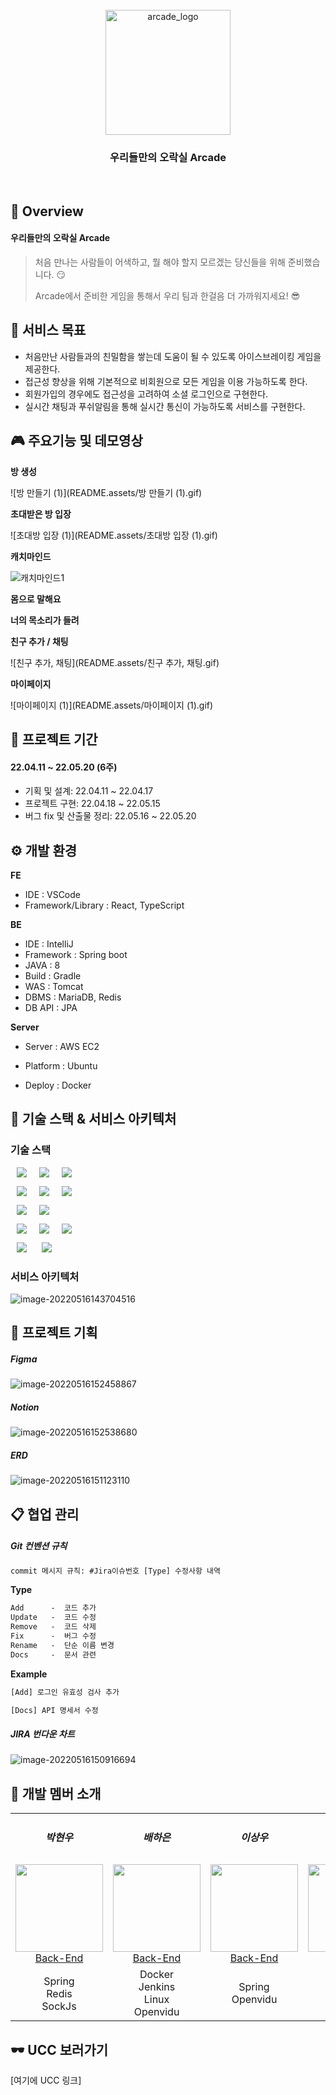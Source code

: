 

<div align="center">
  <br />
  <img src="https://media.discordapp.net/attachments/963235361075626054/974503650846212096/logo_white.png" alt="arcade_logo" style="height: 200px"/>
  <br />
  <h3>우리들만의 오락실 Arcade</h3>
  <br />
</div>




## 🎫 Overview

<div><h4>우리들만의 오락실 Arcade</h4></h4></div>

> 처음 만나는 사람들이 어색하고, 뭘 해야 할지 모르겠는 당신들을 위해 준비했습니다. 😏
>
> Arcade에서 준비한 게임을 통해서 우리 팀과 한걸음 더 가까워지세요! 😎

## 🎲 서비스 목표

- 처음만난 사람들과의 친밀함을 쌓는데 도움이 될 수 있도록 아이스브레이킹 게임을 제공한다.
- 접근성 향상을 위해 기본적으로 비회원으로 모든 게임을 이용 가능하도록 한다.
- 회원가입의 경우에도 접근성을 고려하여 소셜 로그인으로 구현한다.
- 실시간 채팅과 푸쉬알림을 통해 실시간 통신이 가능하도록 서비스를 구현한다.



## 🎮 주요기능 및 데모영상

**방 생성**

![방 만들기 (1)](README.assets/방 만들기 (1).gif)

**초대받은 방 입장**

![초대방 입장 (1)](README.assets/초대방 입장 (1).gif)

**캐치마인드**

![캐치마인드1](README.assets/캐치마인드1.gif)

**몸으로 말해요**



**너의 목소리가 들려**



**친구 추가 / 채팅**

![친구 추가, 채팅](README.assets/친구 추가, 채팅.gif)

**마이페이지**

![마이페이지 (1)](README.assets/마이페이지 (1).gif)

## 🧭 프로젝트 기간

<div>
    <h4>22.04.11 ~ 22.05.20 (6주)</h4>
    <ul>
        <li>기획 및 설계: 22.04.11 ~ 22.04.17</li>
        <li>프로젝트 구현:  22.04.18 ~ 22.05.15</li>
        <li>버그 fix 및 산출물 정리: 22.05.16 ~ 22.05.20</li>
    </ul>
</div>



## ⚙ 개발 환경

**FE**

- IDE : VSCode
- Framework/Library : React, TypeScript

**BE**

- IDE : IntelliJ
- Framework : Spring boot
- JAVA : 8
- Build : Gradle
- WAS : Tomcat
- DBMS : MariaDB, Redis
- DB API : JPA

**Server**

- Server : AWS EC2
- Platform : Ubuntu

- Deploy : Docker




## 🔗 기술 스택 & 서비스 아키텍처

### 기술 스택

<img src="https://img.shields.io/badge/React-4FC08D?style=for-the-badge&logo=React&logoColor=white" style="height : auto; margin-left : 10px; margin-right : 10px;"/><img src="https://img.shields.io/badge/Typescript-blue?style=for-the-badge&logo=TypeScript&logoColor=white" style="height : auto; margin-left : 10px; margin-right : 10px;"/><img src="https://img.shields.io/badge/WebRTC-black?style=for-the-badge&logo=WebRtc&logoColor=white" style="height : auto; margin-left : 10px; margin-right : 10px;"/> </br>

<img src="https://img.shields.io/badge/Java-007396?style=for-the-badge&logo=Java&logoColor=#007396" style="height : auto; margin-left : 10px; margin-right : 10px;"/><img src="https://img.shields.io/badge/Spring Boot-6DB33F?style=for-the-badge&logo=Spring Boot&logoColor=white" style="height : auto; margin-left : 10px; margin-right : 10px;"/><img src="https://img.shields.io/badge/Amazon S3-569A31?style=for-the-badge&logo=Amazon S3&logoColor=white" style="height : auto; margin-left : 10px; margin-right : 10px;"/></br>

<img src="https://img.shields.io/badge/MySql-005571?style=for-the-badge&logo=Mysql&logoColor=white" style="height : auto; margin-left : 10px; margin-right : 10px;"/><img src="https://img.shields.io/badge/Redis-D24939?style=for-the-badge&logo=Redis&logoColor=white" style="height : auto; margin-left : 10px; margin-right : 10px;"/></br>

<img src="https://img.shields.io/badge/Nginx-009639?style=for-the-badge&logo=NGINX&logoColor=white" style="height : auto; margin-left : 10px; margin-right : 10px;"/><img src="https://img.shields.io/badge/Docker-2496ED?style=for-the-badge&logo=Docker&logoColor=white" style="height : auto; margin-left : 10px; margin-right : 10px;"/><img src="https://img.shields.io/badge/Jenkins-D24939?style=for-the-badge&logo=Jenkins&logoColor=white" style="height : auto; margin-left : 10px; margin-right : 10px;"/></br>

<img src="https://img.shields.io/badge/Jira-0052CC?style=for-the-badge&logo=Jira&logoColor=white" style="height : auto; margin-left : 10px; margin-right : 10px;"/> <img src="https://img.shields.io/badge/GitLab-FCA121?style=for-the-badge&logo=GitLab&logoColor=white" style="height : auto; margin-left : 10px; margin-right : 10px;"/></br>



### 서비스 아키텍처

![image-20220516143704516](README.assets/image-20220516143704516.png)

## 🔨 프로젝트 기획

<div><h5>Figma</h5></div>

![image-20220516152458867](README.assets/image-20220516152458867.png)

<div><h5>Notion</h5></div>

![image-20220516152538680](README.assets/image-20220516152538680.png)

<div><h5>ERD</h5></div>

![image-20220516151123110](README.assets/image-20220516151123110.png)



## 📋 협업 관리

<div><h5>Git 컨벤션 규칙</h5></div>

```xml
commit 메시지 규칙: #Jira이슈번호 [Type] 수정사항 내역
```

**Type**

```xml
Add      -  코드 추가
Update   -  코드 수정
Remove   -  코드 삭제
Fix      -  버그 수정
Rename   -  단순 이름 변경	
Docs     -  문서 관련
```

**Example**

```xml
[Add] 로그인 유효성 검사 추가

[Docs] API 명세서 수정
```

<div><h5>JIRA 번다운 차트</h5></div>

![image-20220516150916694](README.assets/image-20220516150916694.png)



## 🙂 개발 멤버 소개

<table>
    <tr>
      <td align="center">
        <h5>박현우</h5>
      </td>
      <td align="center">
        <h5>배하은</h5>
      </td>
      <td align="center">
        <h5>이상우</h5>
      </td>
      <td align="center">
        <h5>홍승기</h5>
      </td>
      <td align="center">
        <h5>주지환</h5>
      </td>
      <td align="center">
        <h5>김명섭</h5>
      </td>
    </tr>
    <tr>
        <td height="140px" align="center"> <a href="https://github.com/qweadzs">
            <img src="https://avatars.githubusercontent.com/qweadzs" width="140px" /> <br>Back-End</a></td>
        <td height="140px" align="center"> <a href="https://github.com/pear96">
            <img src="https://avatars.githubusercontent.com/pear96" width="140px" /> <br>Back-End</a></td>
        <td height="140px" align="center"> <a href="https://github.com/sangwooYi">
            <img src="https://avatars.githubusercontent.com/sangwooYi" width="140px" /> <br>Back-End</a></td>
        <td height="140px" align="center"> <a href="https://github.com/hongseunggi">
            <img src="https://avatars.githubusercontent.com/hongseunggi" width="140px" /> <br>Front-End</a></td>
        <td height="140px" align="center"> <a href="https://github.com/joojeehwan">
            <img src="https://avatars.githubusercontent.com/joojeehwan" width="140px" /> <br>Front-End</a></td>
        <td height="140px" align="center"> <a href="https://github.com/kimms4142">
            <img src="https://avatars.githubusercontent.com/kimms4142" width="140px" /> <br>Front-End</a></td>        
    </tr>
    <tr>
      <td align="center" style="padding: 0px">
        Spring<br>Redis<br>SockJs
      </td>
      <td align="center">
        Docker<br>Jenkins<br>Linux<br>Openvidu
      </td>
      <td align="center">
        Spring<br>Openvidu
      </td>
      <td align="center">
        TypeScript<br>UI/UX<br>Openvidu
      </td>
      <td align="center">
        TypeScript<br>UI/UX<br>SockJS
      </td>
      <td align="center">
        TypeScript<br>UI/UX<br>Openvidu
      </td>    
    </tr>
</table>


## 🕶 UCC 보러가기

[여기에 UCC 링크]


